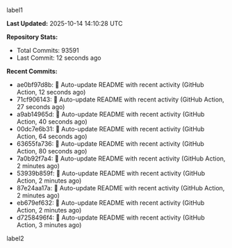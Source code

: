 
label1 
<!-- ACTIVITY_START -->
**Last Updated:** 2025-10-14 14:10:28 UTC

**Repository Stats:**
- Total Commits: 93591
- Last Commit: 12 seconds ago

**Recent Commits:**
- ae0bf97d8b: 🤖 Auto-update README with recent activity (GitHub Action, 12 seconds ago)
- 71cf906143: 🤖 Auto-update README with recent activity (GitHub Action, 27 seconds ago)
- a9ab14965d: 🤖 Auto-update README with recent activity (GitHub Action, 40 seconds ago)
- 00dc7e6b31: 🤖 Auto-update README with recent activity (GitHub Action, 64 seconds ago)
- 63655fa736: 🤖 Auto-update README with recent activity (GitHub Action, 80 seconds ago)
- 7a0b92f7a4: 🤖 Auto-update README with recent activity (GitHub Action, 2 minutes ago)
- 53939b859f: 🤖 Auto-update README with recent activity (GitHub Action, 2 minutes ago)
- 87e24aa17a: 🤖 Auto-update README with recent activity (GitHub Action, 2 minutes ago)
- eb679ef632: 🤖 Auto-update README with recent activity (GitHub Action, 2 minutes ago)
- d7258496f4: 🤖 Auto-update README with recent activity (GitHub Action, 3 minutes ago)
<!-- ACTIVITY_END -->

label2
